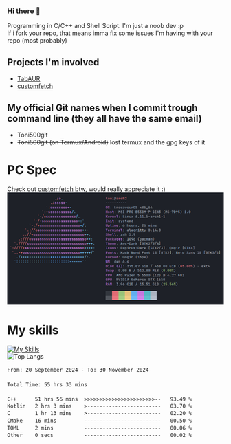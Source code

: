 ### Hi there 👋

Programming in C/C++ and Shell Script. I'm just a noob dev :p\
If i fork your repo, that means imma fix some issues I'm having with your repo (most probably)

## Projects I'm involved
 - [TabAUR](https://github.com/BurntRanch/TabAUR)
 - [customfetch](https://github.com/Toni500github/customfetch)

## My official Git names when I commit trough command line (they all have the same email)
* Toni500git
* ~~Toni500git (on Termux/Android)~~ lost termux and the gpg keys of it

# PC Spec
Check out [customfetch](https://github.com/Toni500github/customfetch) btw, would really appreciate it :)
![screenshot.png](https://github.com/Toni500github/customfetch/raw/main/screenshot.png)

# My skills
[![My Skills](https://skillicons.dev/icons?i=cpp,bash,arch,linux&theme=light)](https://skillicons.dev)\
![Top Langs](https://github-readme-stats.vercel.app/api/top-langs/?username=Toni500github&layout=compact)

<!--START_SECTION:waka-->

```txt
From: 20 September 2024 - To: 30 November 2024

Total Time: 55 hrs 33 mins

C++      51 hrs 56 mins  >>>>>>>>>>>>>>>>>>>>>>>--   93.49 %
Kotlin   2 hrs 3 mins    >------------------------   03.70 %
C        1 hr 13 mins    >------------------------   02.20 %
CMake    16 mins         -------------------------   00.50 %
TOML     2 mins          -------------------------   00.06 %
Other    0 secs          -------------------------   00.02 %
```

<!--END_SECTION:waka-->
